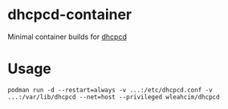 # dhcpcd-container
Minimal container builds for [dhcpcd](https://github.com/NetworkConfiguration/dhcpcd)

# Usage

    podman run -d --restart=always -v ...:/etc/dhcpcd.conf -v ...:/var/lib/dhcpcd --net=host --privileged wleahcim/dhcpcd
